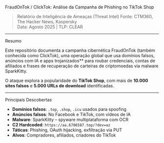 FraudOnTok / ClickTok: Análise da Campanha de Phishing no TikTok Shop  
> Relatório de Inteligência de Ameaças (Threat Intel) 
> Fonte: CTM360, The Hacker News, Kaspersky  
> Data: Agosto 2025 | TLP: CLEAR

---

Resumo

Este repositório documenta a campanha cibernética FraudOnTok (também conhecida como ClickTok), uma operação global que usa domínios falsos, anúncios com IA e apps trojanizados** para roubar credenciais, contas de afiliados e frases de recuperação de carteiras de criptomoedas via malware SparkKitty.

O ataque explora a popularidade do **TikTok Shop**, com mais de **10.000 sites falsos** e **5.000 URLs de download** identificadas.

---

 Principais Descobertas

- **Domínios falsos**: `.top`, `.shop`, `.icu` usados para spoofing
- **Anúncios falsos**: No Facebook e TikTok, com vídeos de IA
- **Malware**: SparkKitty – spyware multiplataforma com OCR
- **C2 Hardcoded**: `https://aa.6786587.top/?dev=az`
- **Táticas**: Phishing, OAuth hijacking, exfiltração via PUT
- **Alvos**: Compradores, afiliados, criadores do TikTok



